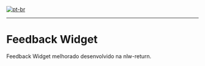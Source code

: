 [![pt-br](https://img.shields.io/badge/Language-en--gb-blue.svg)](https://github.com/joaofmartinho/feedback-widget/blob/main/README.md)

---

# Feedback Widget

Feedback Widget melhorado desenvolvido na nlw-return.
